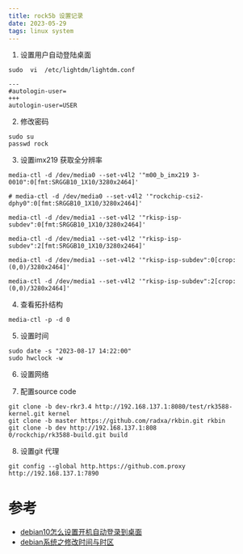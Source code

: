 ```yaml
---
title: rock5b 设置记录
date: 2023-05-29  
tags: linux system
---
```

1. 设置用户自动登陆桌面
```Shell
sudo  vi  /etc/lightdm/lightdm.conf

---
#autologin-user=
+++
autologin-user=USER
```

2. 修改密码
```Shell
sudo su
passwd rock
```

3.  设置imx219 获取全分辨率
```Shell
media-ctl -d /dev/media0 --set-v4l2 '"m00_b_imx219 3-0010":0[fmt:SRGGB10_1X10/3280x2464]'

# media-ctl -d /dev/media0 --set-v4l2 '"rockchip-csi2-dphy0":0[fmt:SRGGB10_1X10/3280x2464]'

media-ctl -d /dev/media1 --set-v4l2 '"rkisp-isp-subdev":0[fmt:SRGGB10_1X10/3280x2464]'

media-ctl -d /dev/media1 --set-v4l2 '"rkisp-isp-subdev":2[fmt:SRGGB10_1X10/3280x2464]'

media-ctl -d /dev/media1 --set-v4l2 '"rkisp-isp-subdev":0[crop:(0,0)/3280x2464]'

media-ctl -d /dev/media1 --set-v4l2 '"rkisp-isp-subdev":2[crop:(0,0)/3280x2464]'
```

4. 查看拓扑结构
```Shell
media-ctl -p -d 0
```

5. 设置时间
```
sudo date -s "2023-08-17 14:22:00"
sudo hwclock -w
```

6. 设置网络

7. 配置source code 
```Shell
git clone -b dev-rkr3.4 http://192.168.137.1:8080/test/rk3588-kernel.git kernel
git clone -b master https://github.com/radxa/rkbin.git rkbin
git clone -b dev http://192.168.137.1:808
0/rockchip/rk3588-build.git build
```

8. 设置git 代理
```Shell
git config --global http.https://github.com.proxy http://192.168.137.1:7890
```
# 参考
- [debian10怎么设置开机自动登录到桌面](https://t.rock-chips.com/forum.php?mod=viewthread&tid=1948)
- [debian系统之修改时间与时区](https://blog.51cto.com/zhujiangtao/1554976)